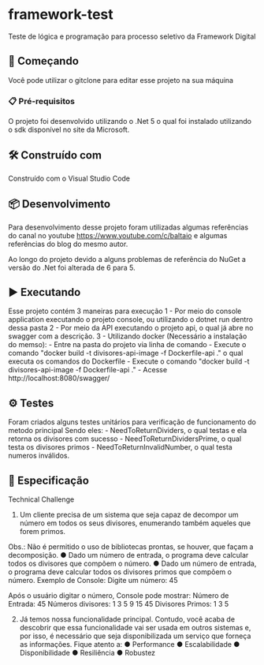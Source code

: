 # framework-test
Teste de lógica e programação para processo seletivo da Framework Digital

## 🚀 Começando
Você pode utilizar o gitclone para editar esse projeto na sua máquina

### 📋 Pré-requisitos
O projeto foi desenvolvido utilizando o .Net 5 o qual foi instalado utilizando o sdk disponível no site da Microsoft.

## 🛠️ Construído com
Construído com o Visual Studio Code

## 📦 Desenvolvimento
Para desenvolvimento desse projeto foram utilizadas algumas referências do canal no youtube https://www.youtube.com/c/baltaio e algumas referências do blog do mesmo autor.

Ao longo do projeto devido a alguns problemas de referência do NuGet a versão do .Net foi alterada de 6 para 5.

## ▶️ Executando
Esse projeto contém 3 maneiras para execução
1 - Por meio do console application executando o projeto console, ou utilizando o dotnet run dentro dessa pasta
2 - Por meio da API executando o projeto api, o qual já abre no swagger com a descrição.
3 - Utilizando docker (Necessário a instalação do memso):
    - Entre na pasta do projeto via linha de comando
    - Execute o comando "docker build -t divisores-api-image -f Dockerfile-api ." o qual executa os comandos do Dockerfile
    - Execute o comando "docker build -t divisores-api-image -f Dockerfile-api ." 
    - Acesse http://localhost:8080/swagger/

## ⚙️ Testes
Foram criados alguns testes unitários para verificação de funcionamento do metodo principal
Sendo eles:
    - NeedToReturnDividers, o qual testas e ela retorna os divisores com sucesso
    - NeedToReturnDividersPrime, o qual testa os divisores primos
    - NeedToReturnInvalidNumber, o qual testa numeros inválidos.

## 📄 Especificação
Technical Challenge

1. Um cliente precisa de um sistema que seja capaz de decompor um número em todos os seus divisores, enumerando também aqueles que forem primos.

Obs.: Não é permitido o uso de bibliotecas prontas, se houver, que façam a decomposição.
● Dado um número de entrada, o programa deve calcular todos os divisores que compõem o número.
● Dado um número de entrada, o programa deve calcular todos os divisores primos que compõem o número.
Exemplo de Console:
Digite um número: 45

Após o usuário digitar o número, Console pode mostrar:
Número de Entrada: 45
Números divisores: 1 3 5 9 15 45
Divisores Primos: 1 3 5


2. Já temos nossa funcionalidade principal. Contudo, você acaba de descobrir que essa funcionalidade vai ser usada em outros sistemas e, por isso, é necessário que seja disponibilizada um serviço que forneça as informações. Fique atento a:
● Performance
● Escalabilidade
● Disponibilidade
● Resiliência
● Robustez
